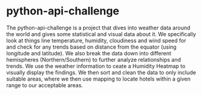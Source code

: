 # python-api-challenge
The python-api-challenge is a project that dives into weather data around the world and gives some statistical and visual data about it. We specifically look at things line temperature, humidity, cloudiness and wind speed for and check for any trends based on distance from the equator (using longitude and latitude). We also break the data down into different hemispheres (Northern/Southern) to further analyze relationships and trends.
We use the weather information to ceate a Humidity Heatmap to visually display the findings. We then sort and clean the data to only include suitable areas, where we then use mapping to locate hotels within a given range to our acceptable areas.